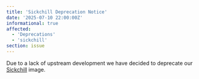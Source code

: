 ```yaml
---
title: 'Sickchill Deprecation Notice'
date: '2025-07-10 22:00:00Z'
informational: true
affected:
  - 'Deprecations'
  - 'sickchill'
section: issue
---
```


Due to a lack of upstream development we have decided to deprecate our [Sickchill](https://github.com/linuxserver/docker-sickchill) image.

